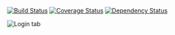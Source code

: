 [![Build Status](https://travis-ci.org/joscas/base_app.png)](https://travis-ci.org/joscas/base_app)
[![Coverage Status](https://coveralls.io/repos/joscas/base_app/badge.png?branch=master)](https://coveralls.io/r/joscas/base_app)
[![Dependency Status](https://gemnasium.com/joscas/base_app.png)](https://gemnasium.com/joscas/base_app)

![Login tab](http://joscas.github.com/base_app/starter_app_sign_in.png)